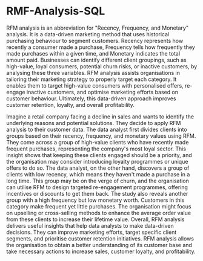 # RMF-Analysis-SQL
RFM analysis is an abbreviation for "Recency, Frequency, and Monetary" analysis. It is a data-driven marketing method that uses historical purchasing behaviour to segment customers.
Recency represents how recently a consumer made a purchase, Frequency tells how frequently they made purchases within a given time, and Monetary indicates the total amount paid. Businesses can identify different client groupings, such as high-value, loyal consumers, potential churn risks, or inactive customers, by analysing these three variables.
RFM analysis assists organisations in tailoring their marketing strategy to properly target each category. It enables them to target high-value consumers with personalised offers, re-engage inactive customers, and optimise marketing efforts based on customer behaviour. Ultimately, this data-driven approach improves customer retention, loyalty, and overall profitability.





Imagine a retail company facing a decline in sales and wants to identify the underlying reasons and potential solutions. They decide to apply RFM analysis to their customer data.
The data analyst first divides clients into groups based on their recency, frequency, and monetary values using RFM. They come across a group of high-value clients who have recently made frequent purchases, representing the company's most loyal sector. This insight shows that keeping these clients engaged should be a priority, and the organisation may consider introducing loyalty programmes or unique offers to do so.
The data analyst, on the other hand, discovers a group of clients with low recency, which means they haven't made a purchase in a long time. This group may be on the verge of churn, and the organisation can utilise RFM to design targeted re-engagement programmes, offering incentives or discounts to get them back.
The study also reveals another group with a high frequency but low monetary worth. Customers in this category make frequent yet little purchases. The organisation might focus on upselling or cross-selling methods to enhance the average order value from these clients to increase their lifetime value.
Overall, RFM analysis delivers useful insights that help data analysts to make data-driven decisions. They can improve marketing efforts, target specific client segments, and prioritise customer retention initiatives. RFM analysis allows the organisation to obtain a better understanding of its customer base and take necessary actions to increase sales, customer loyalty, and profitability.
